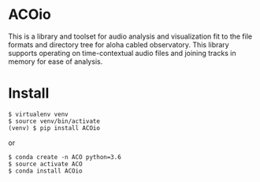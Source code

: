 # ACOio

This is a library and toolset for audio analysis and visualization fit to
the file formats and directory tree for aloha cabled observatory. This
library supports operating on time-contextual audio files and joining tracks
in memory for ease of analysis.

# Install

```
$ virtualenv venv
$ source venv/bin/activate
(venv) $ pip install ACOio
```

or 

```
$ conda create -n ACO python=3.6
$ source activate ACO
$ conda install ACOio
```

<!-- ## create the virtual environment using `virtualenv`

```
```

## create the virtual environment using `Anaconda`

```
conda create -n ACO python=3.6
source activate ACO

pip install --upgrade pip
```

## install the dependent libraries

```
pip install -r requirements.txt
``` -->
